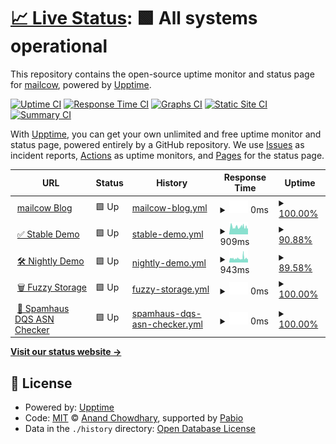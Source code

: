 # [📈 Live Status](https://status.mailcow.email): <!--live status--> **🟩 All systems operational**

This repository contains the open-source uptime monitor and status page for [mailcow](mailcow.email), powered by [Upptime](https://github.com/upptime/upptime).

[![Uptime CI](https://github.com/mailcow/service-monitoring/workflows/Uptime%20CI/badge.svg)](https://github.com/mailcow/service-monitoring/actions?query=workflow%3A%22Uptime+CI%22)
[![Response Time CI](https://github.com/mailcow/service-monitoring/workflows/Response%20Time%20CI/badge.svg)](https://github.com/mailcow/service-monitoring/actions?query=workflow%3A%22Response+Time+CI%22)
[![Graphs CI](https://github.com/mailcow/service-monitoring/workflows/Graphs%20CI/badge.svg)](https://github.com/mailcow/service-monitoring/actions?query=workflow%3A%22Graphs+CI%22)
[![Static Site CI](https://github.com/mailcow/service-monitoring/workflows/Static%20Site%20CI/badge.svg)](https://github.com/mailcow/service-monitoring/actions?query=workflow%3A%22Static+Site+CI%22)
[![Summary CI](https://github.com/mailcow/service-monitoring/workflows/Summary%20CI/badge.svg)](https://github.com/mailcow/service-monitoring/actions?query=workflow%3A%22Summary+CI%22)

With [Upptime](https://upptime.js.org), you can get your own unlimited and free uptime monitor and status page, powered entirely by a GitHub repository. We use [Issues](https://github.com/mailcow/service-monitoring/issues) as incident reports, [Actions](https://github.com/mailcow/service-monitoring/actions) as uptime monitors, and [Pages](https://status.mailcow.email) for the status page.

<!--start: status pages-->
<!-- This summary is generated by Upptime (https://github.com/upptime/upptime) -->
<!-- Do not edit this manually, your changes will be overwritten -->
<!-- prettier-ignore -->
| URL | Status | History | Response Time | Uptime |
| --- | ------ | ------- | ------------- | ------ |
| <img alt="" src="https://icons.duckduckgo.com/ip3/mailcow.email.ico" height="13"> [mailcow Blog](https://mailcow.email) | 🟩 Up | [mailcow-blog.yml](https://github.com/mailcow/service-monitoring/commits/HEAD/history/mailcow-blog.yml) | <details><summary><img alt="Response time graph" src="./graphs/mailcow-blog/response-time-week.png" height="20"> 0ms</summary><br><a href="https://status.mailcow.email/history/mailcow-blog"><img alt="Response time 224" src="https://img.shields.io/endpoint?url=https%3A%2F%2Fraw.githubusercontent.com%2Fmailcow%2Fservice-monitoring%2FHEAD%2Fapi%2Fmailcow-blog%2Fresponse-time.json"></a><br><a href="https://status.mailcow.email/history/mailcow-blog"><img alt="24-hour response time 0" src="https://img.shields.io/endpoint?url=https%3A%2F%2Fraw.githubusercontent.com%2Fmailcow%2Fservice-monitoring%2FHEAD%2Fapi%2Fmailcow-blog%2Fresponse-time-day.json"></a><br><a href="https://status.mailcow.email/history/mailcow-blog"><img alt="7-day response time 0" src="https://img.shields.io/endpoint?url=https%3A%2F%2Fraw.githubusercontent.com%2Fmailcow%2Fservice-monitoring%2FHEAD%2Fapi%2Fmailcow-blog%2Fresponse-time-week.json"></a><br><a href="https://status.mailcow.email/history/mailcow-blog"><img alt="30-day response time 224" src="https://img.shields.io/endpoint?url=https%3A%2F%2Fraw.githubusercontent.com%2Fmailcow%2Fservice-monitoring%2FHEAD%2Fapi%2Fmailcow-blog%2Fresponse-time-month.json"></a><br><a href="https://status.mailcow.email/history/mailcow-blog"><img alt="1-year response time 224" src="https://img.shields.io/endpoint?url=https%3A%2F%2Fraw.githubusercontent.com%2Fmailcow%2Fservice-monitoring%2FHEAD%2Fapi%2Fmailcow-blog%2Fresponse-time-year.json"></a></details> | <details><summary><a href="https://status.mailcow.email/history/mailcow-blog">100.00%</a></summary><a href="https://status.mailcow.email/history/mailcow-blog"><img alt="All-time uptime 100.00%" src="https://img.shields.io/endpoint?url=https%3A%2F%2Fraw.githubusercontent.com%2Fmailcow%2Fservice-monitoring%2FHEAD%2Fapi%2Fmailcow-blog%2Fuptime.json"></a><br><a href="https://status.mailcow.email/history/mailcow-blog"><img alt="24-hour uptime 100.00%" src="https://img.shields.io/endpoint?url=https%3A%2F%2Fraw.githubusercontent.com%2Fmailcow%2Fservice-monitoring%2FHEAD%2Fapi%2Fmailcow-blog%2Fuptime-day.json"></a><br><a href="https://status.mailcow.email/history/mailcow-blog"><img alt="7-day uptime 100.00%" src="https://img.shields.io/endpoint?url=https%3A%2F%2Fraw.githubusercontent.com%2Fmailcow%2Fservice-monitoring%2FHEAD%2Fapi%2Fmailcow-blog%2Fuptime-week.json"></a><br><a href="https://status.mailcow.email/history/mailcow-blog"><img alt="30-day uptime 100.00%" src="https://img.shields.io/endpoint?url=https%3A%2F%2Fraw.githubusercontent.com%2Fmailcow%2Fservice-monitoring%2FHEAD%2Fapi%2Fmailcow-blog%2Fuptime-month.json"></a><br><a href="https://status.mailcow.email/history/mailcow-blog"><img alt="1-year uptime 100.00%" src="https://img.shields.io/endpoint?url=https%3A%2F%2Fraw.githubusercontent.com%2Fmailcow%2Fservice-monitoring%2FHEAD%2Fapi%2Fmailcow-blog%2Fuptime-year.json"></a></details>
| <img alt="" src="https://icons.duckduckgo.com/ip3/demo.mailcow.email.ico" height="13"> [✅ Stable Demo](https://demo.mailcow.email) | 🟩 Up | [stable-demo.yml](https://github.com/mailcow/service-monitoring/commits/HEAD/history/stable-demo.yml) | <details><summary><img alt="Response time graph" src="./graphs/stable-demo/response-time-week.png" height="20"> 909ms</summary><br><a href="https://status.mailcow.email/history/stable-demo"><img alt="Response time 915" src="https://img.shields.io/endpoint?url=https%3A%2F%2Fraw.githubusercontent.com%2Fmailcow%2Fservice-monitoring%2FHEAD%2Fapi%2Fstable-demo%2Fresponse-time.json"></a><br><a href="https://status.mailcow.email/history/stable-demo"><img alt="24-hour response time 793" src="https://img.shields.io/endpoint?url=https%3A%2F%2Fraw.githubusercontent.com%2Fmailcow%2Fservice-monitoring%2FHEAD%2Fapi%2Fstable-demo%2Fresponse-time-day.json"></a><br><a href="https://status.mailcow.email/history/stable-demo"><img alt="7-day response time 909" src="https://img.shields.io/endpoint?url=https%3A%2F%2Fraw.githubusercontent.com%2Fmailcow%2Fservice-monitoring%2FHEAD%2Fapi%2Fstable-demo%2Fresponse-time-week.json"></a><br><a href="https://status.mailcow.email/history/stable-demo"><img alt="30-day response time 915" src="https://img.shields.io/endpoint?url=https%3A%2F%2Fraw.githubusercontent.com%2Fmailcow%2Fservice-monitoring%2FHEAD%2Fapi%2Fstable-demo%2Fresponse-time-month.json"></a><br><a href="https://status.mailcow.email/history/stable-demo"><img alt="1-year response time 915" src="https://img.shields.io/endpoint?url=https%3A%2F%2Fraw.githubusercontent.com%2Fmailcow%2Fservice-monitoring%2FHEAD%2Fapi%2Fstable-demo%2Fresponse-time-year.json"></a></details> | <details><summary><a href="https://status.mailcow.email/history/stable-demo">90.88%</a></summary><a href="https://status.mailcow.email/history/stable-demo"><img alt="All-time uptime 93.23%" src="https://img.shields.io/endpoint?url=https%3A%2F%2Fraw.githubusercontent.com%2Fmailcow%2Fservice-monitoring%2FHEAD%2Fapi%2Fstable-demo%2Fuptime.json"></a><br><a href="https://status.mailcow.email/history/stable-demo"><img alt="24-hour uptime 96.81%" src="https://img.shields.io/endpoint?url=https%3A%2F%2Fraw.githubusercontent.com%2Fmailcow%2Fservice-monitoring%2FHEAD%2Fapi%2Fstable-demo%2Fuptime-day.json"></a><br><a href="https://status.mailcow.email/history/stable-demo"><img alt="7-day uptime 90.88%" src="https://img.shields.io/endpoint?url=https%3A%2F%2Fraw.githubusercontent.com%2Fmailcow%2Fservice-monitoring%2FHEAD%2Fapi%2Fstable-demo%2Fuptime-week.json"></a><br><a href="https://status.mailcow.email/history/stable-demo"><img alt="30-day uptime 93.23%" src="https://img.shields.io/endpoint?url=https%3A%2F%2Fraw.githubusercontent.com%2Fmailcow%2Fservice-monitoring%2FHEAD%2Fapi%2Fstable-demo%2Fuptime-month.json"></a><br><a href="https://status.mailcow.email/history/stable-demo"><img alt="1-year uptime 93.23%" src="https://img.shields.io/endpoint?url=https%3A%2F%2Fraw.githubusercontent.com%2Fmailcow%2Fservice-monitoring%2FHEAD%2Fapi%2Fstable-demo%2Fuptime-year.json"></a></details>
| <img alt="" src="https://icons.duckduckgo.com/ip3/nightly-demo.mailcow.email.ico" height="13"> [🛠️ Nightly Demo](https://nightly-demo.mailcow.email) | 🟩 Up | [nightly-demo.yml](https://github.com/mailcow/service-monitoring/commits/HEAD/history/nightly-demo.yml) | <details><summary><img alt="Response time graph" src="./graphs/nightly-demo/response-time-week.png" height="20"> 943ms</summary><br><a href="https://status.mailcow.email/history/nightly-demo"><img alt="Response time 951" src="https://img.shields.io/endpoint?url=https%3A%2F%2Fraw.githubusercontent.com%2Fmailcow%2Fservice-monitoring%2FHEAD%2Fapi%2Fnightly-demo%2Fresponse-time.json"></a><br><a href="https://status.mailcow.email/history/nightly-demo"><img alt="24-hour response time 829" src="https://img.shields.io/endpoint?url=https%3A%2F%2Fraw.githubusercontent.com%2Fmailcow%2Fservice-monitoring%2FHEAD%2Fapi%2Fnightly-demo%2Fresponse-time-day.json"></a><br><a href="https://status.mailcow.email/history/nightly-demo"><img alt="7-day response time 943" src="https://img.shields.io/endpoint?url=https%3A%2F%2Fraw.githubusercontent.com%2Fmailcow%2Fservice-monitoring%2FHEAD%2Fapi%2Fnightly-demo%2Fresponse-time-week.json"></a><br><a href="https://status.mailcow.email/history/nightly-demo"><img alt="30-day response time 951" src="https://img.shields.io/endpoint?url=https%3A%2F%2Fraw.githubusercontent.com%2Fmailcow%2Fservice-monitoring%2FHEAD%2Fapi%2Fnightly-demo%2Fresponse-time-month.json"></a><br><a href="https://status.mailcow.email/history/nightly-demo"><img alt="1-year response time 951" src="https://img.shields.io/endpoint?url=https%3A%2F%2Fraw.githubusercontent.com%2Fmailcow%2Fservice-monitoring%2FHEAD%2Fapi%2Fnightly-demo%2Fresponse-time-year.json"></a></details> | <details><summary><a href="https://status.mailcow.email/history/nightly-demo">89.58%</a></summary><a href="https://status.mailcow.email/history/nightly-demo"><img alt="All-time uptime 93.00%" src="https://img.shields.io/endpoint?url=https%3A%2F%2Fraw.githubusercontent.com%2Fmailcow%2Fservice-monitoring%2FHEAD%2Fapi%2Fnightly-demo%2Fuptime.json"></a><br><a href="https://status.mailcow.email/history/nightly-demo"><img alt="24-hour uptime 96.81%" src="https://img.shields.io/endpoint?url=https%3A%2F%2Fraw.githubusercontent.com%2Fmailcow%2Fservice-monitoring%2FHEAD%2Fapi%2Fnightly-demo%2Fuptime-day.json"></a><br><a href="https://status.mailcow.email/history/nightly-demo"><img alt="7-day uptime 89.58%" src="https://img.shields.io/endpoint?url=https%3A%2F%2Fraw.githubusercontent.com%2Fmailcow%2Fservice-monitoring%2FHEAD%2Fapi%2Fnightly-demo%2Fuptime-week.json"></a><br><a href="https://status.mailcow.email/history/nightly-demo"><img alt="30-day uptime 93.00%" src="https://img.shields.io/endpoint?url=https%3A%2F%2Fraw.githubusercontent.com%2Fmailcow%2Fservice-monitoring%2FHEAD%2Fapi%2Fnightly-demo%2Fuptime-month.json"></a><br><a href="https://status.mailcow.email/history/nightly-demo"><img alt="1-year uptime 93.00%" src="https://img.shields.io/endpoint?url=https%3A%2F%2Fraw.githubusercontent.com%2Fmailcow%2Fservice-monitoring%2FHEAD%2Fapi%2Fnightly-demo%2Fuptime-year.json"></a></details>
| <img alt="" src="https://icons.duckduckgo.com/ip3/fuzzy.mailcow.email.ico" height="13"> [🗑️ Fuzzy Storage](http://fuzzy.mailcow.email/bad-subject-regex.txt) | 🟩 Up | [fuzzy-storage.yml](https://github.com/mailcow/service-monitoring/commits/HEAD/history/fuzzy-storage.yml) | <details><summary><img alt="Response time graph" src="./graphs/fuzzy-storage/response-time-week.png" height="20"> 0ms</summary><br><a href="https://status.mailcow.email/history/fuzzy-storage"><img alt="Response time 156" src="https://img.shields.io/endpoint?url=https%3A%2F%2Fraw.githubusercontent.com%2Fmailcow%2Fservice-monitoring%2FHEAD%2Fapi%2Ffuzzy-storage%2Fresponse-time.json"></a><br><a href="https://status.mailcow.email/history/fuzzy-storage"><img alt="24-hour response time 0" src="https://img.shields.io/endpoint?url=https%3A%2F%2Fraw.githubusercontent.com%2Fmailcow%2Fservice-monitoring%2FHEAD%2Fapi%2Ffuzzy-storage%2Fresponse-time-day.json"></a><br><a href="https://status.mailcow.email/history/fuzzy-storage"><img alt="7-day response time 0" src="https://img.shields.io/endpoint?url=https%3A%2F%2Fraw.githubusercontent.com%2Fmailcow%2Fservice-monitoring%2FHEAD%2Fapi%2Ffuzzy-storage%2Fresponse-time-week.json"></a><br><a href="https://status.mailcow.email/history/fuzzy-storage"><img alt="30-day response time 156" src="https://img.shields.io/endpoint?url=https%3A%2F%2Fraw.githubusercontent.com%2Fmailcow%2Fservice-monitoring%2FHEAD%2Fapi%2Ffuzzy-storage%2Fresponse-time-month.json"></a><br><a href="https://status.mailcow.email/history/fuzzy-storage"><img alt="1-year response time 156" src="https://img.shields.io/endpoint?url=https%3A%2F%2Fraw.githubusercontent.com%2Fmailcow%2Fservice-monitoring%2FHEAD%2Fapi%2Ffuzzy-storage%2Fresponse-time-year.json"></a></details> | <details><summary><a href="https://status.mailcow.email/history/fuzzy-storage">100.00%</a></summary><a href="https://status.mailcow.email/history/fuzzy-storage"><img alt="All-time uptime 100.00%" src="https://img.shields.io/endpoint?url=https%3A%2F%2Fraw.githubusercontent.com%2Fmailcow%2Fservice-monitoring%2FHEAD%2Fapi%2Ffuzzy-storage%2Fuptime.json"></a><br><a href="https://status.mailcow.email/history/fuzzy-storage"><img alt="24-hour uptime 100.00%" src="https://img.shields.io/endpoint?url=https%3A%2F%2Fraw.githubusercontent.com%2Fmailcow%2Fservice-monitoring%2FHEAD%2Fapi%2Ffuzzy-storage%2Fuptime-day.json"></a><br><a href="https://status.mailcow.email/history/fuzzy-storage"><img alt="7-day uptime 100.00%" src="https://img.shields.io/endpoint?url=https%3A%2F%2Fraw.githubusercontent.com%2Fmailcow%2Fservice-monitoring%2FHEAD%2Fapi%2Ffuzzy-storage%2Fuptime-week.json"></a><br><a href="https://status.mailcow.email/history/fuzzy-storage"><img alt="30-day uptime 100.00%" src="https://img.shields.io/endpoint?url=https%3A%2F%2Fraw.githubusercontent.com%2Fmailcow%2Fservice-monitoring%2FHEAD%2Fapi%2Ffuzzy-storage%2Fuptime-month.json"></a><br><a href="https://status.mailcow.email/history/fuzzy-storage"><img alt="1-year uptime 100.00%" src="https://img.shields.io/endpoint?url=https%3A%2F%2Fraw.githubusercontent.com%2Fmailcow%2Fservice-monitoring%2FHEAD%2Fapi%2Ffuzzy-storage%2Fuptime-year.json"></a></details>
| <img alt="" src="https://icons.duckduckgo.com/ip3/asn-check.mailcow.email.ico" height="13"> [📡 Spamhaus DQS ASN Checker](https://asn-check.mailcow.email) | 🟩 Up | [spamhaus-dqs-asn-checker.yml](https://github.com/mailcow/service-monitoring/commits/HEAD/history/spamhaus-dqs-asn-checker.yml) | <details><summary><img alt="Response time graph" src="./graphs/spamhaus-dqs-asn-checker/response-time-week.png" height="20"> 0ms</summary><br><a href="https://status.mailcow.email/history/spamhaus-dqs-asn-checker"><img alt="Response time 397" src="https://img.shields.io/endpoint?url=https%3A%2F%2Fraw.githubusercontent.com%2Fmailcow%2Fservice-monitoring%2FHEAD%2Fapi%2Fspamhaus-dqs-asn-checker%2Fresponse-time.json"></a><br><a href="https://status.mailcow.email/history/spamhaus-dqs-asn-checker"><img alt="24-hour response time 0" src="https://img.shields.io/endpoint?url=https%3A%2F%2Fraw.githubusercontent.com%2Fmailcow%2Fservice-monitoring%2FHEAD%2Fapi%2Fspamhaus-dqs-asn-checker%2Fresponse-time-day.json"></a><br><a href="https://status.mailcow.email/history/spamhaus-dqs-asn-checker"><img alt="7-day response time 0" src="https://img.shields.io/endpoint?url=https%3A%2F%2Fraw.githubusercontent.com%2Fmailcow%2Fservice-monitoring%2FHEAD%2Fapi%2Fspamhaus-dqs-asn-checker%2Fresponse-time-week.json"></a><br><a href="https://status.mailcow.email/history/spamhaus-dqs-asn-checker"><img alt="30-day response time 397" src="https://img.shields.io/endpoint?url=https%3A%2F%2Fraw.githubusercontent.com%2Fmailcow%2Fservice-monitoring%2FHEAD%2Fapi%2Fspamhaus-dqs-asn-checker%2Fresponse-time-month.json"></a><br><a href="https://status.mailcow.email/history/spamhaus-dqs-asn-checker"><img alt="1-year response time 397" src="https://img.shields.io/endpoint?url=https%3A%2F%2Fraw.githubusercontent.com%2Fmailcow%2Fservice-monitoring%2FHEAD%2Fapi%2Fspamhaus-dqs-asn-checker%2Fresponse-time-year.json"></a></details> | <details><summary><a href="https://status.mailcow.email/history/spamhaus-dqs-asn-checker">100.00%</a></summary><a href="https://status.mailcow.email/history/spamhaus-dqs-asn-checker"><img alt="All-time uptime 99.63%" src="https://img.shields.io/endpoint?url=https%3A%2F%2Fraw.githubusercontent.com%2Fmailcow%2Fservice-monitoring%2FHEAD%2Fapi%2Fspamhaus-dqs-asn-checker%2Fuptime.json"></a><br><a href="https://status.mailcow.email/history/spamhaus-dqs-asn-checker"><img alt="24-hour uptime 100.00%" src="https://img.shields.io/endpoint?url=https%3A%2F%2Fraw.githubusercontent.com%2Fmailcow%2Fservice-monitoring%2FHEAD%2Fapi%2Fspamhaus-dqs-asn-checker%2Fuptime-day.json"></a><br><a href="https://status.mailcow.email/history/spamhaus-dqs-asn-checker"><img alt="7-day uptime 100.00%" src="https://img.shields.io/endpoint?url=https%3A%2F%2Fraw.githubusercontent.com%2Fmailcow%2Fservice-monitoring%2FHEAD%2Fapi%2Fspamhaus-dqs-asn-checker%2Fuptime-week.json"></a><br><a href="https://status.mailcow.email/history/spamhaus-dqs-asn-checker"><img alt="30-day uptime 99.63%" src="https://img.shields.io/endpoint?url=https%3A%2F%2Fraw.githubusercontent.com%2Fmailcow%2Fservice-monitoring%2FHEAD%2Fapi%2Fspamhaus-dqs-asn-checker%2Fuptime-month.json"></a><br><a href="https://status.mailcow.email/history/spamhaus-dqs-asn-checker"><img alt="1-year uptime 99.63%" src="https://img.shields.io/endpoint?url=https%3A%2F%2Fraw.githubusercontent.com%2Fmailcow%2Fservice-monitoring%2FHEAD%2Fapi%2Fspamhaus-dqs-asn-checker%2Fuptime-year.json"></a></details>

<!--end: status pages-->

[**Visit our status website →**](https://status.mailcow.email)

## 📄 License

- Powered by: [Upptime](https://github.com/upptime/upptime)
- Code: [MIT](./LICENSE) © [Anand Chowdhary](https://anandchowdhary.com), supported by [Pabio](https://pabio.com)
- Data in the `./history` directory: [Open Database License](https://opendatacommons.org/licenses/odbl/1-0/)
